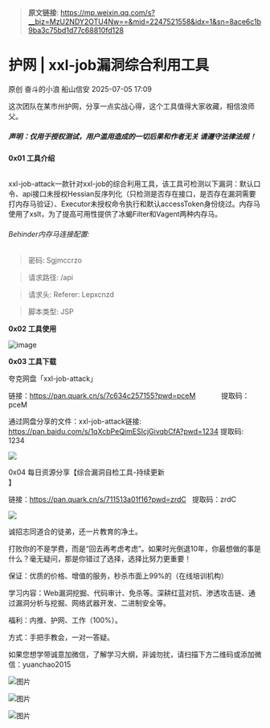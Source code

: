 > **原文链接**: https://mp.weixin.qq.com/s?__biz=MzU2NDY2OTU4Nw==&mid=2247521558&idx=1&sn=8ace6c1b9ba3c75bd1d77c68810fd128

#  护网 | xxl-job漏洞综合利用工具  
原创 奋斗的小浪  船山信安   2025-07-05 17:09  
  
这次团队在某市州护网，分享一点实战心得，这个工具值得大家收藏，相信浪师父。  
##### 声明：仅用于授权测试，用户滥用造成的一切后果和作者无关 请遵守法律法规！  
  
**0x01 工具介绍**  
  
   
xxl-job-attack一款针对xxl-job的综合利用工具，该工具可检测以下漏洞：默认口令、api接口未授权Hessian反序列化（只检测是否存在接口，是否存在漏洞需要打内存马验证）、Executor未授权命令执行和默认accessToken身份绕过。内存马使用了xslt，为了提高可用性提供了冰蝎Filter和Vagent两种内存马。  
###### Behinder内存马连接配置:  
> 密码: Sgjmccrzo  
  
  
> 请求路径: /api  
  
  
> 请求头: Referer: Lepxcnzd  
  
  
> 脚本类型: JSP  
  
  
**0x02 工具使用**  
  
  
![image](https://mmbiz.qpic.cn/mmbiz_jpg/7nIrJAgaibicOYAkyTNzgt4mVPypuJOZNPds1DqHIDzXuiaB9ib0tRmGt3l9ibFBoMtjr4rtaV8mfymj7SnNlLrkcdA/640?wx_fmt=jpeg "")  
  
**0x03 工具下载**  
  
夸克网盘「xxl-job-attack」  
  
链接：https://pan.quark.cn/s/7c634c257155?pwd=pceM             提取码：pceM  
  
通过网盘分享的文件：xxl-job-attack链接: https://pan.baidu.com/s/1qXcbPeQimESIcjGivqbCfA?pwd=1234 提取码: 1234   
  
![](https://mmbiz.qpic.cn/mmbiz_png/7nIrJAgaibicOYAkyTNzgt4mVPypuJOZNPoQGJ5ic1UicXkjHPkyiaUib8uT7CRZZ6Z6srDxyC0Z7B7W8xTib83ztx6jg/640?wx_fmt=png&from=appmsg "")  
  
0x04 每日资源分享【综合漏洞自检工具-持续更新  
】  
  
链接：https://pan.quark.cn/s/711513a01f16?pwd=zrdC   提取码：zrdC  
  
![](https://mmbiz.qpic.cn/mmbiz_png/7nIrJAgaibicOYAkyTNzgt4mVPypuJOZNPpj5sicGSOkKZM5vQicsvMiaIqje7km5qWqIE4HgicUqMkWwozA9HdlaRsA/640?wx_fmt=png&from=appmsg "")  
  
诚招志同道合的徒弟，还一片教育的净土。  
  
打败你的不是学费，而是“回去再考虑考虑”。如果时光倒退10年，你最想做的事是什么？毫无疑问，那是你错过了选择，选择比努力更重要！  
  
保证：优质的价格、增值的服务，秒杀市面上99%的（在线培训机构）  
  
学习内容：Web漏洞挖掘、代码审计、免杀等。深耕红蓝对抗、渗透攻击链、通过漏洞分析与挖掘、网络武器开发、二进制安全等。  
  
福利：内推、护网、工作（100%）。  
  
方式：手把手教会，一对一答疑。  
  
如果您想学带诚意加微信，了解学习大纲，非诚勿扰，请扫描下方二维码或添加微信：yuanchao2015  
  
![图片](https://mmbiz.qpic.cn/mmbiz_png/7nIrJAgaibicPsomajdSy5g4mp9ODOQGMYbogz6Vt6dFG48McyTue0cM9YBz0WfjtgWZ7CibsbGib2DEzA0l83BaDw/640?wx_fmt=png&from=appmsg&watermark=1&tp=webp&wxfrom=5&wx_lazy=1 "")  
  
![图片](https://mmbiz.qpic.cn/mmbiz_png/7nIrJAgaibicPsomajdSy5g4mp9ODOQGMYxw0d4jQIwicNTiaqwyMVUKQDCichBOjDzicGI58nJmvm93cTrQVpDpZVIQ/640?wx_fmt=png&from=appmsg&watermark=1&tp=webp&wxfrom=5&wx_lazy=1 "")  
  
![图片](https://mmbiz.qpic.cn/mmbiz_jpg/7nIrJAgaibicMss5YzLcU4BGEPbZ9JZXic0XXQWqSTrt398y6iafHuhkk5c73WnLZ2PkLeGLcMsTo4V2rI2AN8CdRw/640?wx_fmt=other&wxfrom=5&wx_lazy=1&wx_co=1&tp=webp "")  
  
  
